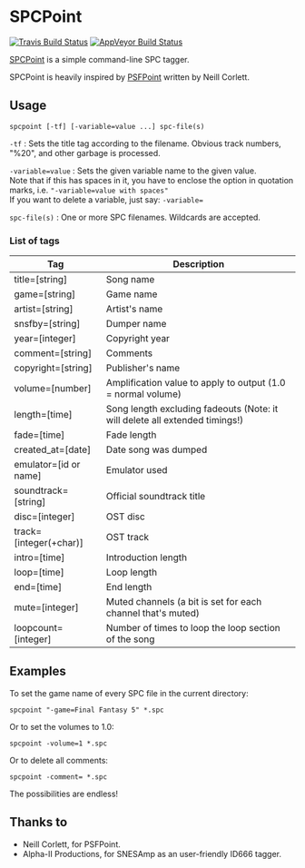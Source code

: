 SPCPoint
========
[![Travis Build Status](https://travis-ci.org/loveemu/spcpoint.svg?branch=master)](https://travis-ci.org/loveemu/spcpoint) [![AppVeyor Build Status](https://ci.appveyor.com/api/projects/status/19v8biaxryhcbl28/branch/master?svg=true)](https://ci.appveyor.com/project/loveemu/spcpoint/branch/master)

[SPCPoint](https://github.com/loveemu/spcpoint) is a simple command-line SPC tagger.

SPCPoint is heavily inspired by [PSFPoint](https://github.com/loveemu/psfpoint) written by Neill Corlett.

Usage
-----

`spcpoint [-tf] [-variable=value ...] spc-file(s)`

`-tf`
  : Sets the title tag according to the filename.
    Obvious track numbers, "%20", and other garbage is processed.

`-variable=value`
  : Sets the given variable name to the given value.   
    Note that if this has spaces in it, you have to enclose the option in quotation marks, i.e. `"-variable=value with spaces"`   
    If you want to delete a variable, just say: `-variable=`

`spc-file(s)`
  : One or more SPC filenames.  Wildcards are accepted.

### List of tags

|Tag                    |Description                                                                 |
|-----------------------|----------------------------------------------------------------------------|
|title=[string]         |Song name                                                                   |
|game=[string]          |Game name                                                                   |
|artist=[string]        |Artist's name                                                               |
|snsfby=[string]        |Dumper name                                                                 |
|year=[integer]         |Copyright year                                                              |
|comment=[string]       |Comments                                                                    |
|copyright=[string]     |Publisher's name                                                            |
|volume=[number]        |Amplification value to apply to output (1.0 = normal volume)                |
|length=[time]          |Song length excluding fadeouts (Note: it will delete all extended timings!) |
|fade=[time]            |Fade length                                                                 |
|created_at=[date]      |Date song was dumped                                                        |
|emulator=[id or name]  |Emulator used                                                               |
|soundtrack=[string]    |Official soundtrack title                                                   |
|disc=[integer]         |OST disc                                                                    |
|track=[integer(+char)] |OST track                                                                   |
|intro=[time]           |Introduction length                                                         |
|loop=[time]            |Loop length                                                                 |
|end=[time]             |End length                                                                  |
|mute=[integer]         |Muted channels (a bit is set for each channel that's muted)                 |
|loopcount=[integer]    |Number of times to loop the loop section of the song                        |

Examples
--------

To set the game name of every SPC file in the current directory:

```
spcpoint "-game=Final Fantasy 5" *.spc
```

Or to set the volumes to 1.0:

```
spcpoint -volume=1 *.spc
```

Or to delete all comments:

```
spcpoint -comment= *.spc
```

The possibilities are endless!

Thanks to
---------

- Neill Corlett, for PSFPoint.
- Alpha-II Productions, for SNESAmp as an user-friendly ID666 tagger.
